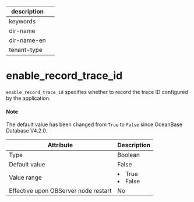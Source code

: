 | description ||
|---|---|
| keywords ||
| dir-name ||
| dir-name-en ||
| tenant-type ||

# enable_record_trace_id

`enable_record_trace_id` specifies whether to record the trace ID configured by the application.

<main id="notice" type='explain'>
  <h4>Note</h4>
  <p>The default value has been changed from <code>True</code> to <code>False</code> since OceanBase Database V4.2.0. </p>
</main>

| **Attribute** | **Description** |
|------------------|--------------------------------------------------------------------------------------------------------|
| Type | Boolean |
| Default value | False |
| Value range | <li> True   <li> False |
| Effective upon OBServer node restart | No |



